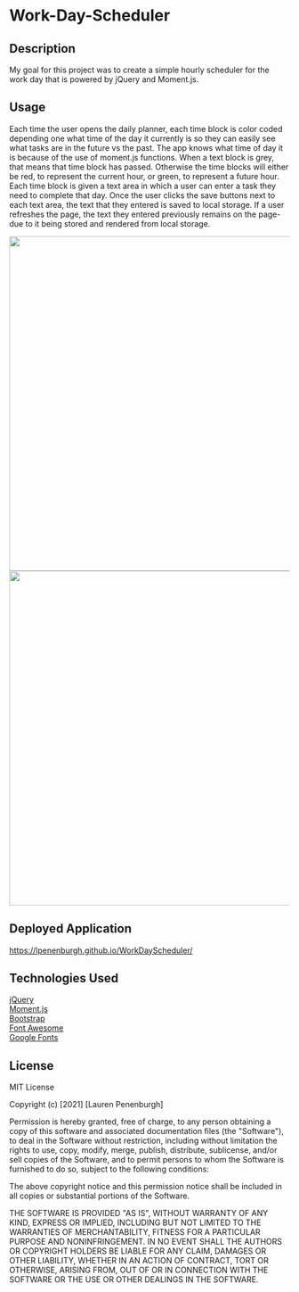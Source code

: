 # Work-Day-Scheduler


## Description
My goal for this project was to create a simple hourly scheduler for the work day that is powered by jQuery and Moment.js.

## Usage
 Each time the user opens the daily planner, each time block is color coded depending one what time of the day it currently is so they can easily see what tasks are in the future vs the past. The app knows what time of day it is because of the use of moment.js functions. When a text block is grey, that means that time block has passed. Otherwise the time blocks will either be red, to represent the current hour, or green, to represent a future hour. Each time block is given a text area in which a user can enter a task they need to complete that day. Once the user clicks the save buttons next to each text area, the text that they entered is saved to local storage. If a user refreshes the page, the text they entered previously remains on the page- due to it being stored and rendered from local storage.


 <img src="https://i.imgur.com/y5qA1IN.png" width="600">
 <br>
 <img src="https://i.imgur.com/IoJtaDD.png" width="600">
 <br>

 ## Deployed Application
 https://lpenenburgh.github.io/WorkDayScheduler/

 ## Technologies Used
 <a href="https://api.jquery.com/">jQuery</a>
 <br>
 <a href="https://momentjs.com">Moment.js</a>
 <br>
 <a href="https://getbootstrap.com/">Bootstrap</a>
 <br>
 <a href="https://fontawesome.com/start">Font Awesome</a>
 <br>
 <a href="https://fonts.google.com/">Google Fonts</a>

## License
MIT License

Copyright (c) [2021] [Lauren Penenburgh]

Permission is hereby granted, free of charge, to any person obtaining a copy
of this software and associated documentation files (the "Software"), to deal
in the Software without restriction, including without limitation the rights
to use, copy, modify, merge, publish, distribute, sublicense, and/or sell
copies of the Software, and to permit persons to whom the Software is
furnished to do so, subject to the following conditions:

The above copyright notice and this permission notice shall be included in all
copies or substantial portions of the Software.

THE SOFTWARE IS PROVIDED "AS IS", WITHOUT WARRANTY OF ANY KIND, EXPRESS OR
IMPLIED, INCLUDING BUT NOT LIMITED TO THE WARRANTIES OF MERCHANTABILITY,
FITNESS FOR A PARTICULAR PURPOSE AND NONINFRINGEMENT. IN NO EVENT SHALL THE
AUTHORS OR COPYRIGHT HOLDERS BE LIABLE FOR ANY CLAIM, DAMAGES OR OTHER
LIABILITY, WHETHER IN AN ACTION OF CONTRACT, TORT OR OTHERWISE, ARISING FROM,
OUT OF OR IN CONNECTION WITH THE SOFTWARE OR THE USE OR OTHER DEALINGS IN THE
SOFTWARE.